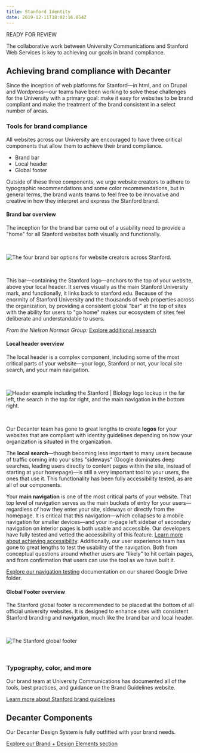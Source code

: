 ```yaml
---
title: Stanford Identity
date: 2019-12-11T18:02:16.854Z
---
```

READY FOR REVIEW

<p class="su-intro-text">The collaborative work between University Communications and Stanford Web Services is key to achieving our goals in brand compliance.</p>

## Achieving brand compliance with Decanter

Since the inception of web platforms for Stanford—in html, and on Drupal and Wordpress—our teams have been working to solve these challenges for the University with a primary goal: make it easy for websites to be brand compliant and make the treatment of the brand consistent in a select number of areas. 

### Tools for brand compliance

All websites across our University are encouraged to have three critical components that allow them to achieve their brand compliance. 

* Brand bar
* Local header 
* Global footer 

Outside of these three components, we urge website creators to adhere to typographic recommendations and some color recommendations, but in general terms, the brand wants teams to feel free to be innovative and creative in how they interpret and express the Stanford brand. 

#### Brand bar overview

The inception for the brand bar came out of a usability need to provide a "home" for all Stanford websites both visually and functionally.</p>

</br>

![The four brand bar options for website creators across Stanford.](/img/brand-bar-options.png "Four brand bar options")

</br>

<p>This bar—containing the Stanford logo—anchors to the top of your website, above your local header. It serves visually as the main Stanford University mark, and functionally, it links back to stanford.edu. Because of the enormity of Stanford University and the thousands of web properties across the organization, by providing a consistent global "bar" at the top of sites with the ability for users to "go home" makes our ecosystem of sites feel deliberate and understandable to users.</p>

<i>From the Nielson Norman Group:</i>
<a href="https://www.nngroup.com/articles/killing-global-navigation-one-trend-avoid/" class="su-link su-link--action">Explore additional research </a></p>

#### Local header overview

The local header is a complex component, including some of the most critical parts of your website—your logo, Stanford or not, your local site search, and your main navigation.

</br>

![Header example including the Stanford | Biology logo lockup in the far left, the search in the top far right, and the main navigation in the bottom right.](/img/header-right_02.png "Stanford branded header")

</br>

Our Decanter team has gone to great lengths to create **logos** for your websites that are compliant with identity guidelines depending on how your organization is situated in the organization. 

The **local search**—though becoming less important to many users because of traffic coming into your sites "sideways" (Google dominates deep searches, leading users directly to content pages within the site, instead of starting at your homepage)—is still a very important tool to your users, the ones that use it. This functionality has been fully accessibility tested, as are all of our components. 

Your **main navigation** is one of the most critical parts of your website. That top level of navigation serves as the main buckets of entry for your users—regardless of how they enter your site, sideways or directly from the homepage. It is critical that this navigation—which collapses to a mobile navigation for smaller devices—and your in-page left sidebar of secondary navigation on interior pages is both usable and accessible. Our developers have fully tested and vetted the accessibility of this feature. [Learn more about achieving accessibility](https://elegant-poitras-87214a.netlify.com/page/page-about-why-decanter-accessibility/). Additionally, our user experience team has gone to great lengths to test the usability of the navigation. Both from conceptual questions around whether users are "likely" to hit certain pages, and from confirmation that users can use the tool as we have built it. 

[Explore our navigation testing](https://drive.google.com/drive/folders/15Jr7zIWphRb92VAP2_gOenZDY2HJ_HiQ) documentation on our shared Google Drive folder.

#### Global Footer overview

The Stanford global footer is recommended to be placed at the bottom of all official university websites. It is designed to enhance sites with consistent Stanford branding and navigation, much like the brand bar and local header. 

</br>

![The Stanford global footer](/img/universal-footer.png "The Stanford global footer")

</br>

### Typography, color, and more

Our brand team at University Communications has documented all of the tools, best practices, and guidance on the Brand Guidelines website. 

<a href="https:/www.identity.stanford.edu/" class="su-link su-link--action">Learn more about Stanford brand guidelines</a></p>

## Decanter Components

Our Decanter Design System is fully outfitted with your brand needs.

<p><a href="https:/page/brand-design-elements/" class="su-link su-link--action">Explore our Brand + Design Elements section</a></p>
